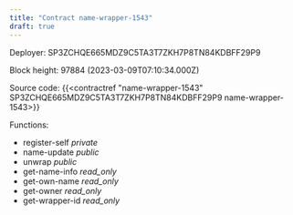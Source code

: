```yaml
---
title: "Contract name-wrapper-1543"
draft: true
---
```

Deployer: SP3ZCHQE665MDZ9C5TA3T7ZKH7P8TN84KDBFF29P9


 



Block height: 97884 (2023-03-09T07:10:34.000Z)

Source code: {{<contractref "name-wrapper-1543" SP3ZCHQE665MDZ9C5TA3T7ZKH7P8TN84KDBFF29P9 name-wrapper-1543>}}

Functions:

* register-self _private_
* name-update _public_
* unwrap _public_
* get-name-info _read_only_
* get-own-name _read_only_
* get-owner _read_only_
* get-wrapper-id _read_only_
